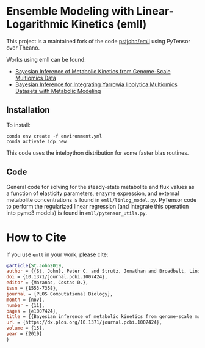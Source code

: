 # Ensemble Modeling with Linear-Logarithmic Kinetics (emll)

This project is a maintained fork of the code [pstjohn/emll](https://github.com/pstjohn/emll) using PyTensor over Theano. 

Works using emll can be found:
- [Bayesian Inference of Metabolic Kinetics from Genome-Scale Multiomics Data](https://dx.plos.org/10.1371/journal.pcbi.1007424)
- [Bayesian Inference for Integrating Yarrowia lipolytica Multiomics Datasets with Metabolic Modeling](https://pubs.acs.org/doi/full/10.1021/acssynbio.1c00267)

## Installation

To install:
```shell
conda env create -f environment.yml
conda activate idp_new
```

This code uses the intelpython distribution for some faster blas routines.

## Code

General code for solving for the steady-state metabolite and flux values as a function of elasticity parameters, enzyme expression, and external metabolite concentrations is found in `emll/linlog_model.py`. PyTensor code to perform the regularized linear regression (and integrate this operation into pymc3 models) is found in `emll/pytensor_utils.py`.



# How to Cite

If you use `emll` in your work, please cite:
```bibtex
@article{St.John2019,
author = {{St. John}, Peter C. and Strutz, Jonathan and Broadbelt, Linda J. and Tyo, Keith E. J. and Bomble, Yannick J.},
doi = {10.1371/journal.pcbi.1007424},
editor = {Maranas, Costas D.},
issn = {1553-7358},
journal = {PLOS Computational Biology},
month = {nov},
number = {11},
pages = {e1007424},
title = {{Bayesian inference of metabolic kinetics from genome-scale multiomics data}},
url = {https://dx.plos.org/10.1371/journal.pcbi.1007424},
volume = {15},
year = {2019}
}
```
